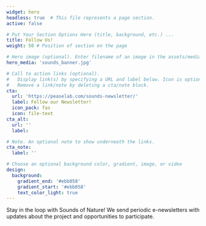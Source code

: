 ```yaml
---
widget: hero
headless: true  # This file represents a page section.
active: false

# Put Your Section Options Here (title, background, etc.) ...
title: Follow Us!
weight: 50 # Position of section on the page

# Hero image (optional). Enter filename of an image in the assets/media/ folder.
hero_media: 'sounds_banner.jpg'

# Call to action links (optional).
#   Display link(s) by specifying a URL and label below. Icon is optional for `cta`.
#   Remove a link/note by deleting a cta/note block.
cta:
  url: 'https://peaselab.com/sounds-newsletter/'
  label: Follow our Newsletter!
  icon_pack: fas
  icon: file-text
cta_alt:
  url: ''
  label: 

# Note. An optional note to show underneath the links.
cta_note:
  label: ''

# Choose an optional background color, gradient, image, or video
design:
  background:
    gradient_end: '#ebb058'
    gradient_start: '#ebb058'
    text_color_light: true
---
```

Stay in the loop with Sounds of Nature! We send periodic e-newsletters with updates about the project and opportunities to participate.
